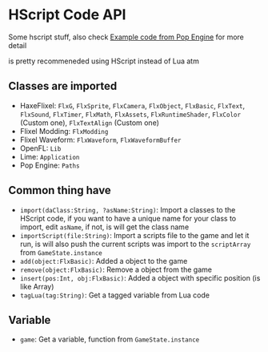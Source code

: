 # HScript Code API
Some hscript stuff, also check [Example code from Pop Engine](Example.md) for more detail

is pretty recommeneded using HScript instead of Lua atm

## Classes are imported
- HaxeFlixel: `FlxG`, `FlxSprite`, `FlxCamera`, `FlxObject`, `FlxBasic`, `FlxText`, `FlxSound`, `FlxTimer`, `FlxMath`, `FlxAssets`, `FlxRuntimeShader`, `FlxColor` (Custom one), `FlxTextAlign` (Custom one)
- Flixel Modding: `FlxModding`
- Flixel Waveform: `FlxWaveform`, `FlxWaveformBuffer`
- OpenFL: `Lib`
- Lime: `Application`
- Pop Engine: `Paths`

## Common thing have
- `import(daClass:String, ?asName:String)`: Import a classes to the HScript code, if you want to have a unique name for your class to import, edit `asName`, if not, is will get the class name
- `importScript(file:String)`: Import a scripts file to the game and let it run, is will also push the current scripts was import to the `scriptArray` from `GameState.instance`
- `add(object:FlxBasic)`: Added a object to the game
- `remove(object:FlxBasic)`: Remove a object from the game
- `insert(pos:Int, obj:FlxBasic)`: Added a object with specific position (is like Array)
- `tagLua(tag:String)`: Get a tagged variable from Lua code

## Variable
- `game`: Get a variable, function from `GameState.instance`